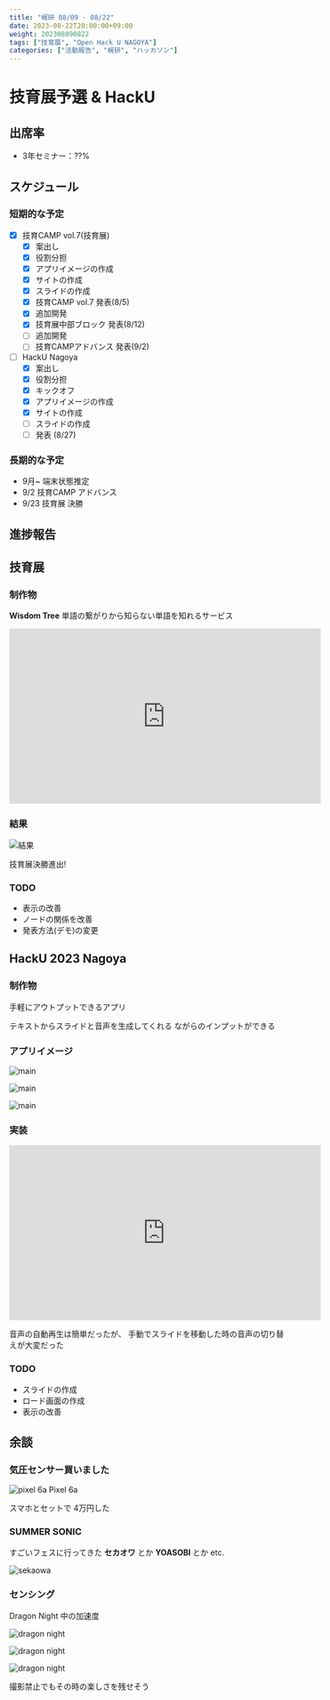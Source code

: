 ```yaml
---
title: "梶研 08/09 - 08/22"
date: 2023-08-22T20:00:00+09:00
weight: 202308090822
tags: ["技育展", "Open Hack U NAGOYA"]
categories: ["活動報告", "梶研", "ハッカソン"]
---
```



# 技育展予選 & HackU

## 出席率
- 3年セミナー：??%

## スケジュール
### 短期的な予定
- [x] 技育CAMP vol.7(技育展)
  - [x] 案出し
  - [x] 役割分担
  - [x] アプリイメージの作成
  - [x] サイトの作成
  - [x] スライドの作成
  - [x] 技育CAMP vol.7 発表(8/5)
  - [x] 追加開発
  - [x] 技育展中部ブロック 発表(8/12)
  - [ ] 追加開発
  - [ ] 技育CAMPアドバンス 発表(9/2)
- [ ] HackU Nagoya
  - [x] 案出し
  - [x] 役割分担
  - [x] キックオフ
  - [x] アプリイメージの作成
  - [x] サイトの作成
  - [ ] スライドの作成
  - [ ] 発表 (8/27)

### 長期的な予定
- 9月~ 端末状態推定
- 9/2 技育CAMP アドバンス
- 9/23 技育展 決勝

## 進捗報告
## 技育展
### 制作物
**Wisdom Tree**
単語の繋がりから知らない単語を知れるサービス

<iframe width="560" height="315" src="https://www.youtube.com/embed/6Ipzoq80AZY?si=eBYGUndlLVIpseNf" title="YouTube video player" frameborder="0" allow="accelerometer; autoplay; clipboard-write; encrypted-media; gyroscope; picture-in-picture; web-share" allowfullscreen></iframe>


### 結果
![結果](images/geek.jpeg)

技育展決勝進出!


### TODO
- 表示の改善
- ノードの関係を改善
- 発表方法(デモ)の変更


## HackU 2023 Nagoya
### 制作物
手軽にアウトプットできるアプリ

テキストからスライドと音声を生成してくれる
ながらのインプットができる

### アプリイメージ
![main](images/pc-main.png)

![main](images/pc-user.png)

![main](images/pc-post.png)


### 実装
<iframe width="560" height="315" src="https://www.youtube.com/embed/JKM-eRHnC4s?si=0WddEMaYwnSwyi8a" title="YouTube video player" frameborder="0" allow="accelerometer; autoplay; clipboard-write; encrypted-media; gyroscope; picture-in-picture; web-share" allowfullscreen></iframe>

音声の自動再生は簡単だったが、
手動でスライドを移動した時の音声の切り替えが大変だった


### TODO
- スライドの作成
- ロード画面の作成
- 表示の改善


## 余談
### 気圧センサー買いました
![pixel 6a](images/pixcel6a.jpg)
Pixel 6a

スマホとセットで 4万円した

### SUMMER SONIC
すごいフェスに行ってきた
**セカオワ** とか **YOASOBI** とか etc.

![sekaowa](images/sekaowa.png)



### センシング
Dragon Night 中の加速度

![dragon night](images/dragon_night_x.png)

![dragon night](images/dragon_night_y.png)

![dragon night](images/dragon_night_z.png)


撮影禁止でもその時の楽しさを残せそう

